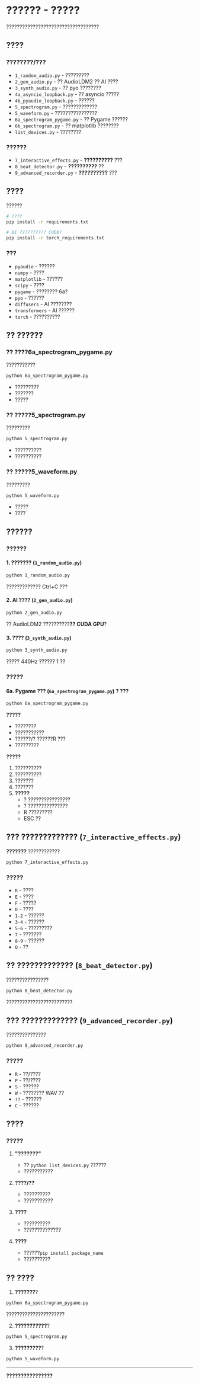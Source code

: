 # ?????? - ?????

???????????????????????????????????

## ????

### ????????/???
- `1_random_audio.py` - ?????????
- `2_gen_audio.py` - ?? AudioLDM2 ?? AI ????
- `3_synth_audio.py` - ?? pyo ????????
- `4a_asyncio_loopback.py` - ?? asyncio ?????
- `4b_pyaudio_loopback.py` - ??????
- `5_spectrogram.py` - ?????????????
- `5_waveform.py` - ????????????????
- `6a_spectrogram_pygame.py` - ?? Pygame ??????
- `6b_spectrogram.py` - ?? matplotlib ????????
- `list_devices.py` - ????????

### ??????
- `7_interactive_effects.py` - **??????????** ???
- `8_beat_detector.py` - **??????????** ??
- `9_advanced_recorder.py` - **??????????** ???

## ????

??????

```bash
# ????
pip install -r requirements.txt

# AI ?????????? CUDA?
pip install -r torch_requirements.txt
```

### ???
- `pyaudio` - ??????
- `numpy` - ????
- `matplotlib` - ??????
- `scipy` - ????
- `pygame` - ???????? 6a?
- `pyo` - ??????
- `diffusers` - AI ????????
- `transformers` - AI ??????
- `torch` - ??????????

## ?? ??????

### ?? **????6a_spectrogram_pygame.py**
???????????
```bash
python 6a_spectrogram_pygame.py
```
- ?????????
- ???????
- ?????

### ?? **?????5_spectrogram.py**
?????????
```bash
python 5_spectrogram.py
```
- ??????????
- ??????????

### ?? **?????5_waveform.py**
?????????
```bash
python 5_waveform.py
```
- ?????
- ????

## ??????

### ??????

#### 1. ??????? (`1_random_audio.py`)
```bash
python 1_random_audio.py
```
????????????? Ctrl+C ???

#### 2. AI ???? (`2_gen_audio.py`)
```bash
python 2_gen_audio.py
```
?? AudioLDM2 ??????????**?? CUDA GPU**?

#### 3. ???? (`3_synth_audio.py`)
```bash
python 3_synth_audio.py
```
????? 440Hz ?????? 1 ??

### ?????

#### 6a. Pygame ??? (`6a_spectrogram_pygame.py`) ? **???**
```bash
python 6a_spectrogram_pygame.py
```

**?????**
- ????????
- ???????????
- ??????/? ??????R ???
- ?????????

**?????**
1. ??????????
2. ??????????
3. ???????
4. ???????
5. **?????**
   - ? ????????????????
   - ? ???????????????
   - R ?????????
   - ESC ??

## ??? ????????????? (`7_interactive_effects.py`)

**???????** ????????????

```bash
python 7_interactive_effects.py
```

### ?????
- `R` - ????
- `E` - ????
- `F` - ?????
- `D` - ????
- `1-2` - ??????
- `3-4` - ??????
- `5-6` - ?????????
- `7` - ???????
- `8-9` - ??????
- `Q` - ??

## ?? ????????????? (`8_beat_detector.py`)

????????????????

```bash
python 8_beat_detector.py
```

?????????????????????????

## ??? ????????????? (`9_advanced_recorder.py`)

???????????????

```bash
python 9_advanced_recorder.py
```

### ?????
- `R` - ??/????
- `P` - ??/????
- `S` - ??????
- `W` - ???????? WAV ??
- `??` - ??????
- `C` - ??????

## ????

### ?????

1. **"???????"**
   - ?? `python list_devices.py` ??????
   - ???????????

2. **????/??**
   - ??????????
   - ???????????

3. **????**
   - ??????????
   - ??????????????

4. **????**
   - ??????`pip install package_name`
   - ??????????

## ?? ????

1. **???????**?
```bash
python 6a_spectrogram_pygame.py
```
   ??????????????????????

2. **???????????**?
```bash
python 5_spectrogram.py
```

3. **?????????**?
```bash
python 5_waveform.py
```

---

**????????????????**